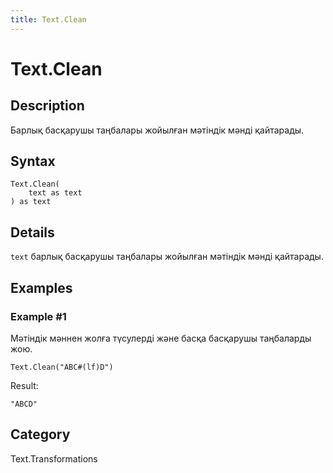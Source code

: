 ```yaml
---
title: Text.Clean
---
```


# Text.Clean


## Description

Барлық басқарушы таңбалары жойылған мәтіндік мәнді қайтарады.


## Syntax

```powerquery
Text.Clean(
    text as text
) as text
```


## Details

<code>text</code> барлық басқарушы таңбалары жойылған мәтіндік мәнді қайтарады.


## Examples

### Example #1 
Мәтіндік мәннен жолға түсулерді және басқа басқарушы таңбаларды жою.
```powerquery
Text.Clean("ABC#(lf)D")
```

Result: 
```powerquery
"ABCD"
```




## Category
Text.Transformations
